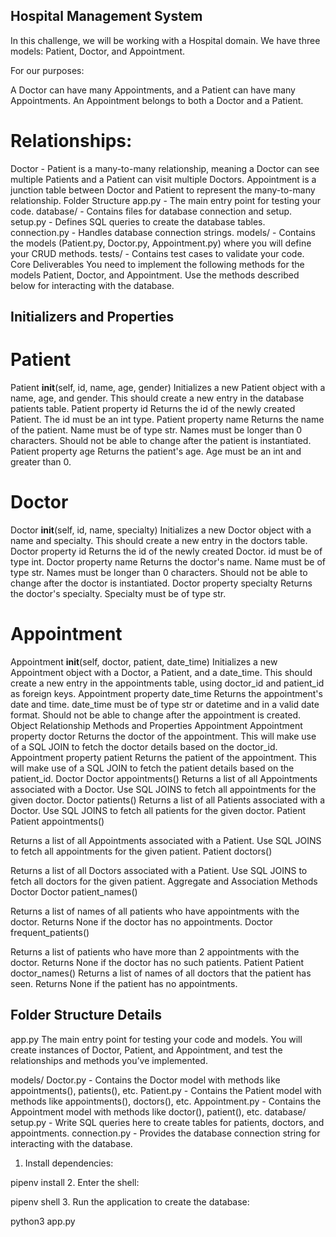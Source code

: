 ## Hospital Management System
In this challenge, we will be working with a Hospital domain. We have three models: Patient, Doctor, and Appointment.

For our purposes:

A Doctor can have many Appointments, and a Patient can have many Appointments.
An Appointment belongs to both a Doctor and a Patient.
# Relationships:
Doctor - Patient is a many-to-many relationship, meaning a Doctor can see multiple Patients and a Patient can visit multiple Doctors.
Appointment is a junction table between Doctor and Patient to represent the many-to-many relationship.
Folder Structure
app.py - The main entry point for testing your code.
database/ - Contains files for database connection and setup.
setup.py - Defines SQL queries to create the database tables.
connection.py - Handles database connection strings.
models/ - Contains the models (Patient.py, Doctor.py, Appointment.py) where you will define your CRUD methods.
tests/ - Contains test cases to validate your code.
Core Deliverables
You need to implement the following methods for the models Patient, Doctor, and Appointment. Use the methods described below for interacting with the database.

## Initializers and Properties
# Patient
Patient __init__(self, id, name, age, gender)
Initializes a new Patient object with a name, age, and gender.
This should create a new entry in the database patients table.
Patient property id
Returns the id of the newly created Patient.
The id must be an int type.
Patient property name
Returns the name of the patient.
Name must be of type str.
Names must be longer than 0 characters.
Should not be able to change after the patient is instantiated.
Patient property age
Returns the patient's age.
Age must be an int and greater than 0.

# Doctor
Doctor __init__(self, id, name, specialty)
Initializes a new Doctor object with a name and specialty.
This should create a new entry in the doctors table.
Doctor property id
Returns the id of the newly created Doctor.
id must be of type int.
Doctor property name
Returns the doctor's name.
Name must be of type str.
Names must be longer than 0 characters.
Should not be able to change after the doctor is instantiated.
Doctor property specialty
Returns the doctor's specialty.
Specialty must be of type str.
# Appointment
Appointment __init__(self, doctor, patient, date_time)
Initializes a new Appointment object with a Doctor, a Patient, and a date_time.
This should create a new entry in the appointments table, using doctor_id and patient_id as foreign keys.
Appointment property date_time
Returns the appointment's date and time.
date_time must be of type str or datetime and in a valid date format.
Should not be able to change after the appointment is created.
Object Relationship Methods and Properties
Appointment
Appointment property doctor
Returns the doctor of the appointment.
This will make use of a SQL JOIN to fetch the doctor details based on the doctor_id.
Appointment property patient
Returns the patient of the appointment.
This will make use of a SQL JOIN to fetch the patient details based on the patient_id.
Doctor
Doctor appointments()
Returns a list of all Appointments associated with a Doctor.
Use SQL JOINS to fetch all appointments for the given doctor.
Doctor patients()
Returns a list of all Patients associated with a Doctor.
Use SQL JOINS to fetch all patients for the given doctor.
Patient
Patient appointments()

Returns a list of all Appointments associated with a Patient.
Use SQL JOINS to fetch all appointments for the given patient.
Patient doctors()

Returns a list of all Doctors associated with a Patient.
Use SQL JOINS to fetch all doctors for the given patient.
Aggregate and Association Methods
Doctor
Doctor patient_names()

Returns a list of names of all patients who have appointments with the doctor.
Returns None if the doctor has no appointments.
Doctor frequent_patients()

Returns a list of patients who have more than 2 appointments with the doctor.
Returns None if the doctor has no such patients.
Patient
Patient doctor_names()
Returns a list of names of all doctors that the patient has seen.
Returns None if the patient has no appointments.
## Folder Structure Details
app.py
The main entry point for testing your code and models. You will create instances of Doctor, Patient, and Appointment, and test the relationships and methods you’ve implemented.

models/
Doctor.py - Contains the Doctor model with methods like appointments(), patients(), etc.
Patient.py - Contains the Patient model with methods like appointments(), doctors(), etc.
Appointment.py - Contains the Appointment model with methods like doctor(), patient(), etc.
database/
setup.py - Write SQL queries here to create tables for patients, doctors, and appointments.
connection.py - Provides the database connection string for interacting with the database.

1. Install dependencies:

pipenv install
2. Enter the shell:

pipenv shell
3. Run the application to create the database:

python3 app.py